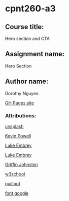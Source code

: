 # cpnt260-a3

## Course title: 
Hero section and CTA

## Assignment name: 
Hero Section

## Author name: 
Dorothy Nguyen

[GH Pages site](//aquaticfish.github.io/cpnt260-a3/)

### Attributions:
[unsplash](https://unsplash.com/photos/dmkmrNptMpw)

[Kevin Powell](https://www.google.com/search?q=how+to+background+image+in+html+css&sca_esv=569475139&rlz=1C1VDKB_enCA1074CA1074&tbm=vid&sxsrf=AM9HkKmEylUE5aaUi8YBkww-pmcGnevQ8g:1696021024850&source=lnms&sa=X&ved=2ahUKEwjo0N7V2tCBAxXsHzQIHT19ADgQ_AUoAXoECAIQAw&biw=1536&bih=739&dpr=1.25#fpstate=ive&vld=cid:d733bb30,vid:zHZRFwWQt2w,st:0)

[Luke Embrey](https://alvarotrigo.com/blog/css-text-animations/)

[Luke Embrey](https://alvarotrigo.com/blog/css-text-animations/)

[Griffin Johnston](https://uiball.com/loaders/)

[w3school](https://www.w3schools.com/cssref/pr_background-image.php)

[quillbot](https://quillbot.com/)

[font google](https://fonts.google.com/)